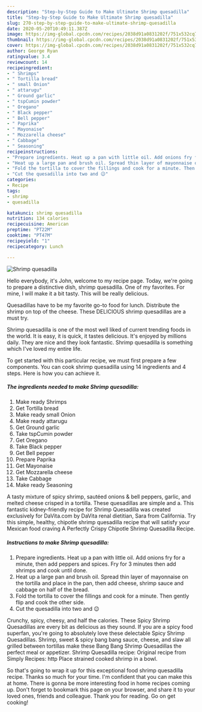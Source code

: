 ```yaml
---
description: "Step-by-Step Guide to Make Ultimate Shrimp quesadilla"
title: "Step-by-Step Guide to Make Ultimate Shrimp quesadilla"
slug: 270-step-by-step-guide-to-make-ultimate-shrimp-quesadilla
date: 2020-05-20T10:49:11.387Z
image: https://img-global.cpcdn.com/recipes/2038d91a0831202f/751x532cq70/shrimp-quesadilla-recipe-main-photo.jpg
thumbnail: https://img-global.cpcdn.com/recipes/2038d91a0831202f/751x532cq70/shrimp-quesadilla-recipe-main-photo.jpg
cover: https://img-global.cpcdn.com/recipes/2038d91a0831202f/751x532cq70/shrimp-quesadilla-recipe-main-photo.jpg
author: George Ryan
ratingvalue: 3.4
reviewcount: 14
recipeingredient:
- " Shrimps"
- " Tortilla bread"
- " small Onion"
- " attarugu"
- " Ground garlic"
- " tspCumin powder"
- " Oregano"
- " Black pepper"
- " Bell pepper"
- " Paprika"
- " Mayonaise"
- " Mozzarella cheese"
- " Cabbage"
- " Seasoning"
recipeinstructions:
- "Prepare ingredients. Heat up a pan with little oil. Add onions fry for a minute, then add peppers and spices. Fry for 3 minutes then add shrimps and cook until done."
- "Heat up a large pan and brush oil. Spread thin layer of mayonnaise on the tortilla and place in the pan, then add cheese, shrimp sauce and cabbage on half of the bread."
- "Fold the tortilla to cover the fillings and cook for a minute. Then gently flip and cook the other side."
- "Cut the quesadilla into two and 😉"
categories:
- Recipe
tags:
- shrimp
- quesadilla

katakunci: shrimp quesadilla 
nutrition: 134 calories
recipecuisine: American
preptime: "PT22M"
cooktime: "PT47M"
recipeyield: "1"
recipecategory: Lunch

---
```



![Shrimp quesadilla](https://img-global.cpcdn.com/recipes/2038d91a0831202f/751x532cq70/shrimp-quesadilla-recipe-main-photo.jpg)

Hello everybody, it's John, welcome to my recipe page. Today, we're going to prepare a distinctive dish, shrimp quesadilla. One of my favorites. For mine, I will make it a bit tasty. This will be really delicious.

Quesadillas have to be my favorite go-to food for lunch. Distribute the shrimp on top of the cheese. These DELICIOUS shrimp quesadillas are a must try.

Shrimp quesadilla is one of the most well liked of current trending foods in the world. It is easy, it is quick, it tastes delicious. It's enjoyed by millions daily. They are nice and they look fantastic. Shrimp quesadilla is something which I've loved my entire life.


To get started with this particular recipe, we must first prepare a few components. You can cook shrimp quesadilla using 14 ingredients and 4 steps. Here is how you can achieve it.

<!--inarticleads1-->

##### The ingredients needed to make Shrimp quesadilla:

1. Make ready  Shrimps
1. Get  Tortilla bread
1. Make ready  small Onion
1. Make ready  attarugu
1. Get  Ground garlic
1. Take  tspCumin powder
1. Get  Oregano
1. Take  Black pepper
1. Get  Bell pepper
1. Prepare  Paprika
1. Get  Mayonaise
1. Get  Mozzarella cheese
1. Take  Cabbage
1. Make ready  Seasoning


A tasty mixture of spicy shrimp, sautéed onions &amp; bell peppers, garlic, and melted cheese crisped in a tortilla. These quesadillas are simple and a. This fantastic kidney-friendly recipe for Shrimp Quesadilla was created exclusively for DaVita.com by DaVita renal dietitian, Sara from California. Try this simple, healthy, chipotle shrimp quesadilla recipe that will satisfy your Mexican food craving A Perfectly Crispy Chipotle Shrimp Quesadilla Recipe. 

<!--inarticleads2-->

##### Instructions to make Shrimp quesadilla:

1. Prepare ingredients. Heat up a pan with little oil. Add onions fry for a minute, then add peppers and spices. Fry for 3 minutes then add shrimps and cook until done.
1. Heat up a large pan and brush oil. Spread thin layer of mayonnaise on the tortilla and place in the pan, then add cheese, shrimp sauce and cabbage on half of the bread.
1. Fold the tortilla to cover the fillings and cook for a minute. Then gently flip and cook the other side.
1. Cut the quesadilla into two and 😉


Crunchy, spicy, cheesy, and half the calories. These Spicy Shrimp Quesadillas are every bit as delicious as they sound. If you are a spicy food superfan, you&#39;re going to absolutely love these delectable Spicy Shrimp Quesadillas. Shrimp, sweet &amp; spicy bang bang sauce, cheese, and slaw all grilled between tortillas make these Bang Bang Shrimp Quesadillas the perfect meal or appetizer. Shrimp Quesadilla recipe: Original recipe from Simply Recipes: http Place strained cooked shrimp in a bowl. 

So that's going to wrap it up for this exceptional food shrimp quesadilla recipe. Thanks so much for your time. I'm confident that you can make this at home. There is gonna be more interesting food in home recipes coming up. Don't forget to bookmark this page on your browser, and share it to your loved ones, friends and colleague. Thank you for reading. Go on get cooking!
